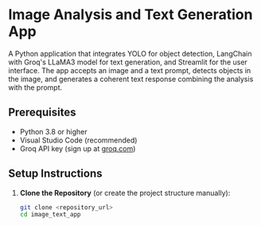 # Image Analysis and Text Generation App

A Python application that integrates YOLO for object detection, LangChain with Groq's LLaMA3 model for text generation, and Streamlit for the user interface. The app accepts an image and a text prompt, detects objects in the image, and generates a coherent text response combining the analysis with the prompt.

## Prerequisites
- Python 3.8 or higher
- Visual Studio Code (recommended)
- Groq API key (sign up at [groq.com](https://groq.com))

## Setup Instructions
1. **Clone the Repository** (or create the project structure manually):
   ```bash
   git clone <repository_url>
   cd image_text_app
